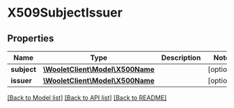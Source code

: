 # X509SubjectIssuer

## Properties
Name | Type | Description | Notes
------------ | ------------- | ------------- | -------------
**subject** | [**\WooletClient\Model\X500Name**](X500Name.md) |  | [optional] 
**issuer** | [**\WooletClient\Model\X500Name**](X500Name.md) |  | [optional] 

[[Back to Model list]](../../README.md#documentation-for-models) [[Back to API list]](../../README.md#documentation-for-api-endpoints) [[Back to README]](../../README.md)

